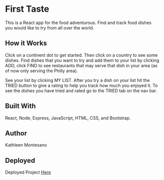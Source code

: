 # First Taste

This is a React app for the food adventurous. Find and track food dishes you would like to try from all over the world. 

## How it Works

Click on a continent dot to get started. Then click on a country to see some dishes. Find dishes that you want to try and add them to your list by clicking ADD, click FIND to see restaurants that may serve that dish in your area (as of now only serving the Philly area). 

See your list by clicking MY LIST. After you try a dish on your list hit the TRIED button to give a rating to help you track how much you enjoyed it. To see the dishes you have tried and rated go to the TRIED tab on the nav bar. 

## Built With

React, Node, Express, JavaScript, HTML, CSS, and Bootstrap.

## Author

Kathleen Montesano

## Deployed

Deployed Project [Here](https://tranquil-mountain-91884.herokuapp.com)
